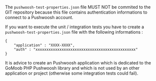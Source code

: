 The `pushwoosh-test-properties.json` file MUST NOT be commited to the GIT repository because this file contains 
authentication informations to connect to a Pushwoosh account.

If you want to execute the unit / integration tests you have to create a `pushwoosh-test-properties.json` file with the 
following informations : 
```
{
    "application" : "XXXX-XXXX",
    "auth" : "xxxxxxxxxxxxxxxxxxxxxxxxxxxxxxxxxxxxxxxxxxxxxx"
}
```

It is advice to create an Pushwoosh application which is dedicated to the GoMoob PHP Pushwoosh library and which is not 
used by an other application or project (otherwise some integration tests could fail).
 